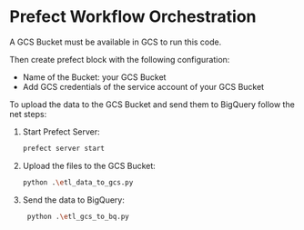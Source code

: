 # Prefect Workflow Orchestration

A GCS Bucket must be available in GCS to run this code.

Then create prefect block with the following configuration:

- Name of the Bucket: your GCS Bucket
- Add GCS credentials of the service account of your GCS Bucket

To upload the data to the GCS Bucket and send them to BigQuery follow the net steps:

1. Start Prefect Server:

   ```bash
   prefect server start
   ```

2. Upload the files to the GCS Bucket:

   ```bash
   python .\etl_data_to_gcs.py
   ```

3. Send the data to BigQuery:

    ```bash
     python .\etl_gcs_to_bq.py
    ```
